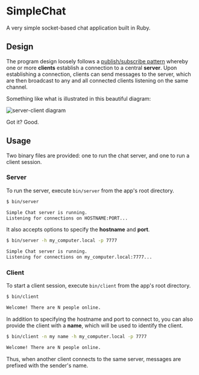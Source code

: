 # SimpleChat

A very simple socket-based chat application built in Ruby.

## Design

The program design loosely follows a [publish/subscribe pattern](http://en.wikipedia.org/wiki/Publish%E2%80%93subscribe_pattern) whereby one or more **clients** establish a connection to a central **server**. Upon establishing a connection, clients can send messages to the server, which are then broadcast to any and all connected clients listening on the same channel.

Something like what is illustrated in this beautiful diagram:

![server-client diagram](http://f.cl.ly/items/3o3O3b2y311t2z3Q0C0F/jw-1019-jxta1.gif)

Got it? Good.

## Usage

Two binary files are provided: one to run the chat server, and one to run a client session.

### Server

To run the server, execute `bin/server` from the app's root directory.

```bash
$ bin/server

Simple Chat server is running.
Listening for connections on HOSTNAME:PORT...
```

It also accepts options to specify the **hostname** and **port**.

```bash
$ bin/server -h my_computer.local -p 7777

Simple Chat server is running.
Listening for connections on my_computer.local:7777...
```

### Client

To start a client session, execute `bin/client` from the app's root directory.

```bash
$ bin/client

Welcome! There are N people online.
```

In addition to specifying the hostname and port to connect to, you can also provide the client with a **name**, which will be used to identify the client.

```bash
$ bin/client -n my name -h my_computer.local -p 7777

Welcome! There are N people online.
```

Thus, when another client connects to the same server, messages are prefixed with the sender's name.
